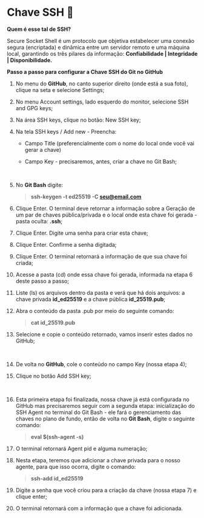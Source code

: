 # Chave SSH :key:

**Quem é esse tal de SSH?**

Secure Socket Shell é um protocolo que objetiva estabelecer uma conexão segura (encriptada) e dinâmica entre um servidor remoto e uma máquina local, garantindo os três pilares da informação: **Confiabilidade | Integridade | Disponibilidade.**



**Passo a passo para configurar a Chave SSH do Git no GitHub**

1. No menu do **GitHub**, no canto superior direito (onde está a sua foto), clique na seta e selecione Settings; 

2. No menu Account settings, lado esquerdo do monitor, selecione SSH and GPG keys;

3. Na área SSH keys, clique no botão: New SSH key;

4. Na tela SSH keys / Add new - Preencha:

   - Campo Title (preferencialmente com o nome do local onde você vai gerar a chave)

   - Campo Key - precisaremos, antes, criar a chave no Git Bash;

     ​

5. No **Git Bash** digite: 

   > **ssh-keygen -t ed25519 -C seu@email.com**

6. Clique Enter. O terminal deve retornar a informação sobre a Geração de um par de chaves pública/privada e o local onde esta chave foi gerada - pasta oculta: **.ssh**;

7. Clique Enter. Digite uma senha para criar esta chave;

8. Clique Enter. Confirme a senha digitada;

9. Clique Enter. O terminal retornará a informação de que sua chave foi criada;

10. Acesse a pasta (cd) onde essa chave foi gerada, informada na etapa 6 deste passo a passo;

11. Liste (ls) os arquivos dentro da pasta e verá que há dois arquivos: a chave privada **id_ed25519** e a chave pública **id_25519.pub**;

12. Abra o conteúdo da pasta .pub por meio do seguinte comando:

    > **cat id_25519.pub**

13. Selecione e copie o conteúdo retornado, vamos inserir estes dados no GitHub;

    ​

14. De volta no **GitHub**, cole o conteúdo no campo Key (nossa etapa 4);

15. Clique no botão Add SSH key;

    ​

16. Esta primeira etapa foi finalizada, nossa chave já está configurada no GitHub mas precisaremos seguir com a segunda etapa: inicialização do SSH Agent no terminal do Git Bash - ele fará o gerenciamento das chaves no plano de fundo,  então de volta no **Git Bash**, digite o seguinte comando: 

    > **eval $(ssh-agent -s)**

17. O terminal retornará Agent pid e alguma numeração;

18. Nesta etapa, teremos que adicionar a chave privada para o nosso agente, para que isso ocorra, digite o comando:

    > **ssh-add id_ed25519**

19. Digite a senha que você criou para a criação da chave (nossa etapa 7) e clique enter;

20. O terminal retornará com a informação que a chave foi adicionada.
     





 





